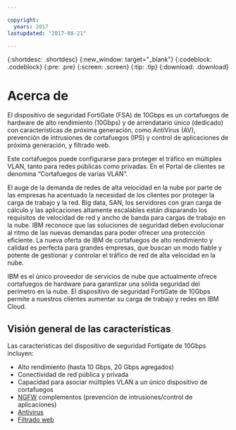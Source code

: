```yaml
---

copyright:
  years: 2017
lastupdated: "2017-08-21"

---
```


{:shortdesc: .shortdesc}
{:new_window: target="_blank"}
{:codeblock: .codeblock}
{:pre: .pre}
{:screen: .screen}
{:tip: .tip}
{:download: .download}

# Acerca de
El dispositivo de seguridad FortiGate (FSA) de 10Gbps es un cortafuegos de hardware de alto rendimiento (10Gbps) y de arrendatario único (dedicado) con características de próxima generación, como AntiVirus (AV), prevención de intrusiones de cortafuegos (IPS) y control de aplicaciones de próxima generación, y filtrado web.

Este cortafuegos puede configurarse para proteger el tráfico en múltiples VLAN, tanto para redes públicas como privadas. En el Portal de clientes se denomina “Cortafuegos de varias VLAN”.

El auge de la demanda de redes de alta velocidad en la nube por parte de las empresas ha acentuado la necesidad de los clientes por proteger la carga de trabajo y la red. Big data, SAN, los servidores con gran carga de cálculo y las aplicaciones altamente escalables están disparando los requisitos de velocidad de red y ancho de banda para cargas de trabajo en la nube. IBM reconoce que las soluciones de seguridad deben evolucionar al ritmo de las nuevas demandas para poder ofrecer una protección eficiente. La nueva oferta de IBM de cortafuegos de alto rendimiento y calidad es perfecta para grandes empresas, que buscan un modo fiable y potente de gestionar y controlar el tráfico de red de alta velocidad en la nube.

IBM es el único proveedor de servicios de nube que actualmente ofrece cortafuegos de hardware para garantizar una sólida seguridad del perímetro en la nube. El dispositivo de seguridad FortiGate de 10Gbps permite a nuestros clientes aumentar su carga de trabajo y redes en IBM Cloud.

## Visión general de las características

Las características del dispositivo de seguridad Fortigate de 10Gbps incluyen:

* Alto rendimiento (hasta 10 Gbps, 20 Gbps agregados)
* Conectividad de red pública y privada
* Capacidad para asociar múltiples VLAN a un único dispositivo de cortafuegos
* [NGFW](fortiguard-addons.html) complementos (prevención de intrusiones/control de aplicaciones)
* [Antivirus](fortiguard-addons.html)
* [Filtrado web](fortiguard-addons.html)
